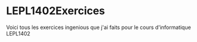 # LEPL1402Exercices
Voici tous les exercices ingenious que j'ai faits pour le cours d'informatique LEPL1402
